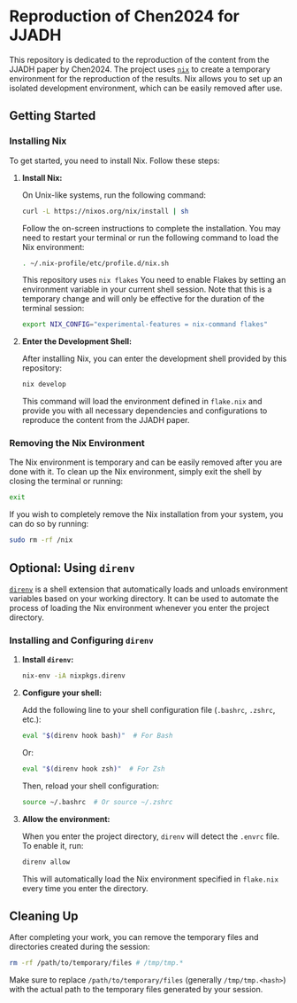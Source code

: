 
# Reproduction of Chen2024 for JJADH

This repository is dedicated to the reproduction of the content from the JJADH paper by Chen2024. The project uses [`nix`](https://github.com/NixOS/nix) to create a temporary environment for the reproduction of the results. Nix allows you to set up an isolated development environment, which can be easily removed after use.

## Getting Started

### Installing Nix

To get started, you need to install Nix. Follow these steps:

1. **Install Nix:**

   On Unix-like systems, run the following command:

   ```bash
   curl -L https://nixos.org/nix/install | sh
   ```

   Follow the on-screen instructions to complete the installation. You may need to restart your terminal or run the following command to load the Nix environment:

   ```bash
   . ~/.nix-profile/etc/profile.d/nix.sh
   ```

   This repository uses `nix flakes` You need to enable Flakes by setting an environment variable in your current shell session. Note that this is a temporary change and will only be effective for the duration of the terminal session:

   ```bash
   export NIX_CONFIG="experimental-features = nix-command flakes"
   ```

2. **Enter the Development Shell:**

   After installing Nix, you can enter the development shell provided by this repository:

   ```bash
   nix develop
   ```

   This command will load the environment defined in `flake.nix` and provide you with all necessary dependencies and configurations to reproduce the content from the JJADH paper.

### Removing the Nix Environment

The Nix environment is temporary and can be easily removed after you are done with it. To clean up the Nix environment, simply exit the shell by closing the terminal or running:

```bash
exit
```

If you wish to completely remove the Nix installation from your system, you can do so by running:

```bash
sudo rm -rf /nix
```

## Optional: Using `direnv`

[`direnv`](https://direnv.net/) is a shell extension that automatically loads and unloads environment variables based on your working directory. It can be used to automate the process of loading the Nix environment whenever you enter the project directory.

### Installing and Configuring `direnv`

1. **Install `direnv`:**

   ```bash
   nix-env -iA nixpkgs.direnv
   ```

2. **Configure your shell:**

   Add the following line to your shell configuration file (`.bashrc`, `.zshrc`, etc.):

   ```bash
   eval "$(direnv hook bash)"  # For Bash
   ```

   Or:

   ```bash
   eval "$(direnv hook zsh)"  # For Zsh
   ```

   Then, reload your shell configuration:

   ```bash
   source ~/.bashrc  # Or source ~/.zshrc
   ```

3. **Allow the environment:**

   When you enter the project directory, `direnv` will detect the `.envrc` file. To enable it, run:

   ```bash
   direnv allow
   ```

   This will automatically load the Nix environment specified in `flake.nix` every time you enter the directory.

## Cleaning Up

After completing your work, you can remove the temporary files and directories created during the session:

```bash
rm -rf /path/to/temporary/files # /tmp/tmp.*
```

Make sure to replace `/path/to/temporary/files` (generally `/tmp/tmp.<hash>`) with the actual path to the temporary files generated by your session.

